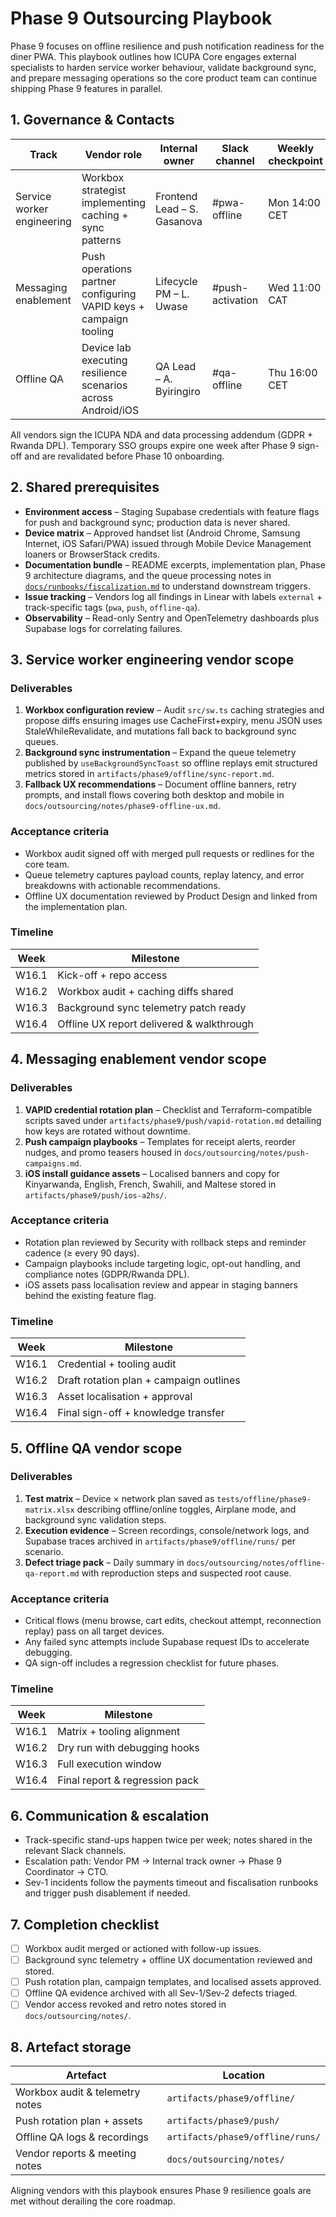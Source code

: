 # Phase 9 Outsourcing Playbook

Phase 9 focuses on offline resilience and push notification readiness for the diner PWA. This playbook outlines how ICUPA Core engages external specialists to harden service worker behaviour, validate background sync, and prepare messaging operations so the core product team can continue shipping Phase 9 features in parallel.

## 1. Governance & Contacts

| Track | Vendor role | Internal owner | Slack channel | Weekly checkpoint |
| --- | --- | --- | --- | --- |
| Service worker engineering | Workbox strategist implementing caching + sync patterns | Frontend Lead – S. Gasanova | #pwa-offline | Mon 14:00 CET |
| Messaging enablement | Push operations partner configuring VAPID keys + campaign tooling | Lifecycle PM – L. Uwase | #push-activation | Wed 11:00 CAT |
| Offline QA | Device lab executing resilience scenarios across Android/iOS | QA Lead – A. Byiringiro | #qa-offline | Thu 16:00 CET |

All vendors sign the ICUPA NDA and data processing addendum (GDPR + Rwanda DPL). Temporary SSO groups expire one week after Phase 9 sign-off and are revalidated before Phase 10 onboarding.

## 2. Shared prerequisites

- **Environment access** – Staging Supabase credentials with feature flags for push and background sync; production data is never shared.
- **Device matrix** – Approved handset list (Android Chrome, Samsung Internet, iOS Safari/PWA) issued through Mobile Device Management loaners or BrowserStack credits.
- **Documentation bundle** – README excerpts, implementation plan, Phase 9 architecture diagrams, and the queue processing notes in [`docs/runbooks/fiscalization.md`](../runbooks/fiscalization.md) to understand downstream triggers.
- **Issue tracking** – Vendors log all findings in Linear with labels `external` + track-specific tags (`pwa`, `push`, `offline-qa`).
- **Observability** – Read-only Sentry and OpenTelemetry dashboards plus Supabase logs for correlating failures.

## 3. Service worker engineering vendor scope

### Deliverables

1. **Workbox configuration review** – Audit `src/sw.ts` caching strategies and propose diffs ensuring images use CacheFirst+expiry, menu JSON uses StaleWhileRevalidate, and mutations fall back to background sync queues.
2. **Background sync instrumentation** – Expand the queue telemetry published by `useBackgroundSyncToast` so offline replays emit structured metrics stored in `artifacts/phase9/offline/sync-report.md`.
3. **Fallback UX recommendations** – Document offline banners, retry prompts, and install flows covering both desktop and mobile in `docs/outsourcing/notes/phase9-offline-ux.md`.

### Acceptance criteria

- Workbox audit signed off with merged pull requests or redlines for the core team.
- Queue telemetry captures payload counts, replay latency, and error breakdowns with actionable recommendations.
- Offline UX documentation reviewed by Product Design and linked from the implementation plan.

### Timeline

| Week | Milestone |
| --- | --- |
| W16.1 | Kick-off + repo access |
| W16.2 | Workbox audit + caching diffs shared |
| W16.3 | Background sync telemetry patch ready |
| W16.4 | Offline UX report delivered & walkthrough |

## 4. Messaging enablement vendor scope

### Deliverables

1. **VAPID credential rotation plan** – Checklist and Terraform-compatible scripts saved under `artifacts/phase9/push/vapid-rotation.md` detailing how keys are rotated without downtime.
2. **Push campaign playbooks** – Templates for receipt alerts, reorder nudges, and promo teasers housed in `docs/outsourcing/notes/push-campaigns.md`.
3. **iOS install guidance assets** – Localised banners and copy for Kinyarwanda, English, French, Swahili, and Maltese stored in `artifacts/phase9/push/ios-a2hs/`.

### Acceptance criteria

- Rotation plan reviewed by Security with rollback steps and reminder cadence (≥ every 90 days).
- Campaign playbooks include targeting logic, opt-out handling, and compliance notes (GDPR/Rwanda DPL).
- iOS assets pass localisation review and appear in staging banners behind the existing feature flag.

### Timeline

| Week | Milestone |
| --- | --- |
| W16.1 | Credential + tooling audit |
| W16.2 | Draft rotation plan + campaign outlines |
| W16.3 | Asset localisation + approval |
| W16.4 | Final sign-off + knowledge transfer |

## 5. Offline QA vendor scope

### Deliverables

1. **Test matrix** – Device × network plan saved as `tests/offline/phase9-matrix.xlsx` describing offline/online toggles, Airplane mode, and background sync validation steps.
2. **Execution evidence** – Screen recordings, console/network logs, and Supabase traces archived in `artifacts/phase9/offline/runs/` per scenario.
3. **Defect triage pack** – Daily summary in `docs/outsourcing/notes/offline-qa-report.md` with reproduction steps and suspected root cause.

### Acceptance criteria

- Critical flows (menu browse, cart edits, checkout attempt, reconnection replay) pass on all target devices.
- Any failed sync attempts include Supabase request IDs to accelerate debugging.
- QA sign-off includes a regression checklist for future phases.

### Timeline

| Week | Milestone |
| --- | --- |
| W16.1 | Matrix + tooling alignment |
| W16.2 | Dry run with debugging hooks |
| W16.3 | Full execution window |
| W16.4 | Final report & regression pack |

## 6. Communication & escalation

- Track-specific stand-ups happen twice per week; notes shared in the relevant Slack channels.
- Escalation path: Vendor PM → Internal track owner → Phase 9 Coordinator → CTO.
- Sev-1 incidents follow the payments timeout and fiscalisation runbooks and trigger push disablement if needed.

## 7. Completion checklist

- [ ] Workbox audit merged or actioned with follow-up issues.
- [ ] Background sync telemetry + offline UX documentation reviewed and stored.
- [ ] Push rotation plan, campaign templates, and localised assets approved.
- [ ] Offline QA evidence archived with all Sev-1/Sev-2 defects triaged.
- [ ] Vendor access revoked and retro notes stored in `docs/outsourcing/notes/`.

## 8. Artefact storage

| Artefact | Location |
| --- | --- |
| Workbox audit & telemetry notes | `artifacts/phase9/offline/` |
| Push rotation plan + assets | `artifacts/phase9/push/` |
| Offline QA logs & recordings | `artifacts/phase9/offline/runs/` |
| Vendor reports & meeting notes | `docs/outsourcing/notes/` |

Aligning vendors with this playbook ensures Phase 9 resilience goals are met without derailing the core roadmap.
